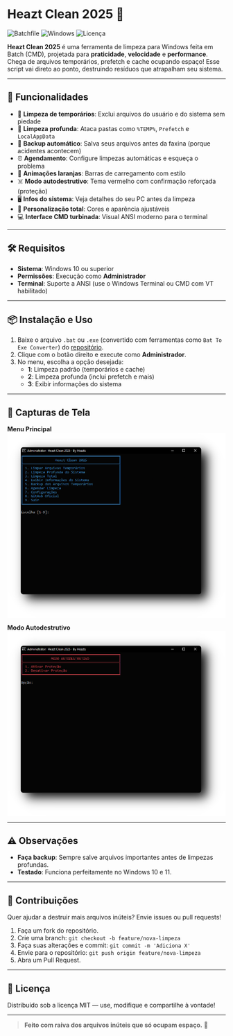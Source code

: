 # Heazt Clean 2025 🚀

![Batchfile](https://img.shields.io/badge/Batchfile-CMD-000000?style=for-the-badge&logo=powershell&logoColor=white)
![Windows](https://img.shields.io/badge/Windows-10%2F11-0078D6?style=for-the-badge&logo=windows&logoColor=white)
![Licença](https://img.shields.io/badge/Licença-MIT-000000?style=for-the-badge&logo=open-source-initiative&logoColor=white)

**Heazt Clean 2025** é uma ferramenta de limpeza para Windows feita em Batch (CMD), projetada para **praticidade**, **velocidade** e **performance**. Chega de arquivos temporários, prefetch e cache ocupando espaço! Esse script vai direto ao ponto, destruindo resíduos que atrapalham seu sistema.

---

## 🔧 Funcionalidades

- 🧹 **Limpeza de temporários**: Exclui arquivos do usuário e do sistema sem piedade  
- 🧼 **Limpeza profunda**: Ataca pastas como `%TEMP%`, `Prefetch` e `LocalAppData`  
- 💾 **Backup automático**: Salva seus arquivos antes da faxina (porque acidentes acontecem)  
- ⏰ **Agendamento**: Configure limpezas automáticas e esqueça o problema  
- 🔶 **Animações laranjas**: Barras de carregamento com estilo  
- ☠️ **Modo autodestrutivo**: Tema vermelho com confirmação reforçada (proteção)  
- 🖥️ **Infos do sistema**: Veja detalhes do seu PC antes da limpeza  
- 🎨 **Personalização total**: Cores e aparência ajustáveis  
- 💻 **Interface CMD turbinada**: Visual ANSI moderno para o terminal  

---

## 🛠️ Requisitos

- **Sistema**: Windows 10 ou superior  
- **Permissões**: Execução como **Administrador**  
- **Terminal**: Suporte a ANSI (use o Windows Terminal ou CMD com VT habilitado)  

---

## 📦 Instalação e Uso

1. Baixe o arquivo `.bat` ou `.exe` (convertido com ferramentas como `Bat To Exe Converter`) do [repositório](https://github.com/Makazzz/BatToExePortable).  
2. Clique com o botão direito e execute como **Administrador**.  
3. No menu, escolha a opção desejada:  
   - **1**: Limpeza padrão (temporários e cache)  
   - **2**: Limpeza profunda (inclui prefetch e mais)  
   - **3**: Exibir informações do sistema  

---

## 📸 Capturas de Tela
**Menu Principal**  
<img src="https://github.com/Heazts/Heazt-Clean/blob/adfecdafb07a8adc48acef47984a9d30585f3800/Heazt-Clean--.png" width="800px" style="height:auto; display:block; margin:auto;">

**Modo Autodestrutivo**  
<img src="https://github.com/Heazts/Heazt-Clean/blob/adfecdafb07a8adc48acef47984a9d30585f3800/Heazt-Clean-.png" width="800px" style="height:auto; display:block; margin:auto;">

---

## ⚠️ Observações

- **Faça backup**: Sempre salve arquivos importantes antes de limpezas profundas.
- **Testado**: Funciona perfeitamente no Windows 10 e 11.

---

## 🤝 Contribuições

Quer ajudar a destruir mais arquivos inúteis? Envie issues ou pull requests!  
1. Faça um fork do repositório.  
2. Crie uma branch: `git checkout -b feature/nova-limpeza`  
3. Faça suas alterações e commit: `git commit -m 'Adiciona X'`  
4. Envie para o repositório: `git push origin feature/nova-limpeza`  
5. Abra um Pull Request.  

---

## 📜 Licença

Distribuído sob a licença MIT — use, modifique e compartilhe à vontade!

---

> **Feito com raiva dos arquivos inúteis que só ocupam espaço.** 💢
